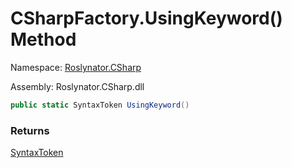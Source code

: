 # CSharpFactory\.UsingKeyword\(\) Method

Namespace: [Roslynator.CSharp](../../README.md)

Assembly: Roslynator\.CSharp\.dll

```csharp
public static SyntaxToken UsingKeyword()
```

### Returns

[SyntaxToken](https://docs.microsoft.com/en-us/dotnet/api/microsoft.codeanalysis.syntaxtoken)


